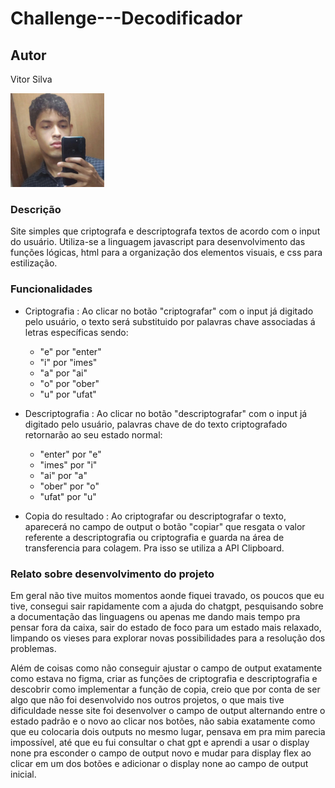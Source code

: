 # Challenge---Decodificador

## Autor 

Vitor Silva 

<img src= "https://github.com/lHeroVS/Challenge---Decodificador/blob/main/Challenge%20-%20Decodificador/assets/eu.jpg"  width="150" height="150">

### Descrição

   Site simples que criptografa e descriptografa textos de acordo com o input do usuário. Utiliza-se a linguagem javascript para desenvolvimento das funções lógicas, html para a organização dos elementos visuais, e css para estilização.


### Funcionalidades

- Criptografia : Ao clicar no botão "criptografar" com o input já digitado pelo usuário, o texto será substituido por palavras chave associadas á letras específicas sendo:

   - "e" por "enter"
   - "i" por "imes"
   - "a" por "ai"
   - "o" por "ober"
   - "u" por "ufat"
 
- Descriptografia : Ao clicar no botão "descriptografar" com o input já digitado pelo usuário, palavras chave de do texto criptografado retornarão ao seu estado normal:

   - "enter" por "e"
   - "imes" por "i"
   - "ai" por "a"
   - "ober" por "o"
   - "ufat" por "u"

 - Copia do resultado : Ao criptografar ou descriptografar o texto, aparecerá no campo de output o botão "copiar" que resgata o valor referente a descriptografia ou criptografia e guarda na área de transferencia para colagem. Pra isso se utiliza a API Clipboard.


### Relato sobre desenvolvimento do projeto

Em geral não tive muitos momentos aonde fiquei travado, os poucos que eu tive, consegui sair rapidamente com a ajuda do chatgpt, pesquisando sobre a documentação das linguagens ou apenas me dando mais tempo pra pensar fora da caixa, sair do estado de foco para um estado mais relaxado, limpando os vieses para explorar novas possibilidades para a resolução dos problemas.

Além de coisas como não conseguir ajustar o campo de output exatamente como estava no figma, criar as funções de criptografia e descriptografia e descobrir como implementar a função de copia, creio que por conta de ser algo que não foi desenvolvido nos outros projetos, o que mais tive dificuldade nesse site foi desenvolver o campo de output alternando entre o estado padrão e o novo ao clicar nos botões, não sabia exatamente como que eu colocaria dois outputs no mesmo lugar, pensava em pra mim parecia impossível, até que eu fui consultar o chat gpt e aprendi a usar o display none pra esconder o campo de output novo e mudar para display flex ao clicar em um dos botões e adicionar o display none ao campo de output inicial. 

